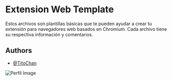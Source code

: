 
# Extension Web Template

Estos archivos son plantillas básicas que te pueden ayudar a crear tu extensión para navegadores web basados en Chromium. Cada archivo tiene su respectiva información y comentarios.


## Authors

- [@TitoChan](https://github.com/TitoChanZ)


![Perfil Image](https://avatars.githubusercontent.com/u/100386835?v=4)
